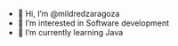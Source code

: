 - 👋 Hi, I’m @mildredzaragoza
- 👀 I’m interested in Software development
- 🌱 I’m currently learning Java

<!---
mildredzaragoza/mildredzaragoza is a ✨ special ✨ repository because its `README.md` (this file) appears on your GitHub profile.
You can click the Preview link to take a look at your changes.
--->
